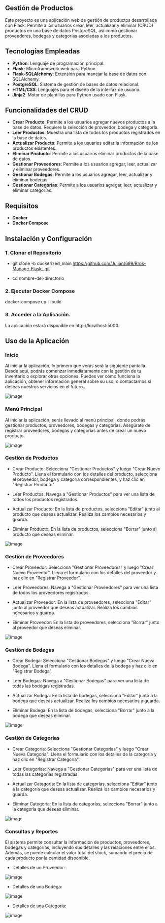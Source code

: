## Gestión de Productos

Este proyecto es una aplicación web de gestión de productos desarrollada con Flask. Permite a los usuarios crear, leer, actualizar y eliminar (CRUD) productos en una base de datos PostgreSQL, así como gestionar proveedores, bodegas y categorías asociadas a los productos.

## Tecnologías Empleadas

- **Python**: Lenguaje de programación principal.
- **Flask**: Microframework web para Python.
- **Flask-SQLAlchemy**: Extensión para manejar la base de datos con SQLAlchemy.
- **PostgreSQL**: Sistema de gestión de bases de datos relacional.
- **HTML/CSS**: Lenguajes para el diseño de la interfaz de usuario.
- **Jinja2**: Motor de plantillas para Python usado con Flask.

## Funcionalidades del CRUD

- **Crear Producto**: Permite a los usuarios agregar nuevos productos a la base de datos. Requiere la selección de proveedor, bodega y categoría.
- **Leer Productos**: Muestra una lista de todos los productos registrados en la base de datos.
- **Actualizar Producto**: Permite a los usuarios editar la información de los productos existentes.
- **Eliminar Producto**: Permite a los usuarios eliminar productos de la base de datos.
- **Gestionar Proveedores**: Permite a los usuarios agregar, leer, actualizar y eliminar proveedores.
- **Gestionar Bodegas**: Permite a los usuarios agregar, leer, actualizar y eliminar bodegas.
- **Gestionar Categorías**: Permite a los usuarios agregar, leer, actualizar y eliminar categorías.

## Requisitos

- **Docker**
- **Docker Compose**

## Instalación y Configuración

### 1. Clonar el Repositorio


- git clone -b dockerized_main https://github.com/Julian1699/Bros-Manage-Flask-.git

- cd nombre-del-directorio

### 2. Ejecutar Docker Compose

docker-compose up --build

### 3. Acceder a la Aplicación.

La aplicación estará disponible en http://localhost:5000.

## Uso de la Aplicación

### Inicio

Al iniciar la aplicación, lo primero que verás será la siguiente pantalla. Desde aquí, podrás comenzar inmediatamente con la gestión de tu inventario o explorar otras opciones. Puedes ver cómo funciona la aplicación, obtener información general sobre su uso, o contactarnos si deseas nuestros servicios en el futuro.. 

![image](https://github.com/Julian1699/Bros-Manage-Flask-/assets/114323630/cc1bdf70-27b0-4e6d-8a51-5d8160e474a0)

### Menú Principal

Al iniciar la aplicación, serás llevado al menú principal, donde podrás gestionar productos, proveedores, bodegas y categorías. Asegúrate de registrar proveedores, bodegas y categorías antes de crear un nuevo producto.

![image](https://github.com/Julian1699/Bros-Manage-Flask-/assets/114323630/8ebfb2a8-0190-4547-bcdc-dc513704b8ce)

### Gestión de Productos

- Crear Producto: Selecciona "Gestionar Productos" y luego "Crear Nuevo Producto". Llena el formulario con los detalles del producto, selecciona el proveedor, bodega y categoría correspondientes, y haz clic en "Registrar Producto".

- Leer Productos: Navega a "Gestionar Productos" para ver una lista de todos los productos registrados.

- Actualizar Producto: En la lista de productos, selecciona "Editar" junto al producto que deseas actualizar. Realiza los cambios necesarios y guarda.

- Eliminar Producto: En la lista de productos, selecciona "Borrar" junto al producto que deseas eliminar.
  
![image](https://github.com/Julian1699/Bros-Manage-Flask-/assets/114323630/b878dc7f-6351-431e-a1b0-8ed7e70bfa7b)

### Gestión de Proveedores

- Crear Proveedor: Selecciona "Gestionar Proveedores" y luego "Crear Nuevo Proveedor". Llena el formulario con los detalles del proveedor y haz clic en "Registrar Proveedor".

- Leer Proveedores: Navega a "Gestionar Proveedores" para ver una lista de todos los proveedores registrados.

- Actualizar Proveedor: En la lista de proveedores, selecciona "Editar" junto al proveedor que deseas actualizar. Realiza los cambios necesarios y guarda.

- Eliminar Proveedor: En la lista de proveedores, selecciona "Borrar" junto al proveedor que deseas eliminar.

![image](https://github.com/Julian1699/Bros-Manage-Flask-/assets/114323630/85aeb26a-c80a-4246-ab34-1e0a81c51150)

### Gestión de Bodegas

- Crear Bodega: Selecciona "Gestionar Bodegas" y luego "Crear Nueva Bodega". Llena el formulario con los detalles de la bodega y haz clic en "Registrar Bodega".

- Leer Bodegas: Navega a "Gestionar Bodegas" para ver una lista de todas las bodegas registradas.

- Actualizar Bodega: En la lista de bodegas, selecciona "Editar" junto a la bodega que deseas actualizar. Realiza los cambios necesarios y guarda.

- Eliminar Bodega: En la lista de bodegas, selecciona "Borrar" junto a la bodega que deseas eliminar.

![image](https://github.com/Julian1699/Bros-Manage-Flask-/assets/114323630/32d4747e-0cf5-4c3a-8f36-7cb3c7d718d9)

### Gestión de Categorías

- Crear Categoría: Selecciona "Gestionar Categorías" y luego "Crear Nueva Categoría". Llena el formulario con los detalles de la categoría y haz clic en "Registrar Categoría".

- Leer Categorías: Navega a "Gestionar Categorías" para ver una lista de todas las categorías registradas.

- Actualizar Categoría: En la lista de categorías, selecciona "Editar" junto a la categoría que deseas actualizar. Realiza los cambios necesarios y guarda.

- Eliminar Categoría: En la lista de categorías, selecciona "Borrar" junto a la categoría que deseas eliminar.
  
![image](https://github.com/Julian1699/Bros-Manage-Flask-/assets/114323630/abd1384c-a67b-421d-b0b6-34ddd5d4e3dc)

### Consultas y Reportes

El sistema permite consultar la información de productos, proveedores, bodegas y categorías, incluyendo sus detalles y las relaciones entre ellos. Además, se puede calcular el valor total del stock, sumando el precio de cada producto por la cantidad disponible.

- Detalles de un Proveedor:
  
![image](https://github.com/Julian1699/Bros-Manage-Flask-/assets/114323630/8a663b05-21b4-4eea-97e1-95d5102e6ac0)

- Detalles de una Bodega: 

![image](https://github.com/Julian1699/Bros-Manage-Flask-/assets/114323630/0268e7a9-4080-4826-9525-89dbbdd62039)

- Detalles de una Categoria:
  
![image](https://github.com/Julian1699/Bros-Manage-Flask-/assets/114323630/03b80a35-5c5a-4f64-b725-06b483c17fcd)

